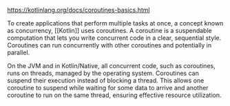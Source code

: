 https://kotlinlang.org/docs/coroutines-basics.html

To create applications that perform multiple tasks at once, a concept known as concurrency, [[Kotlin]] uses coroutines. A coroutine is a suspendable computation that lets you write concurrent code in a clear, sequential style. Coroutines can run concurrently with other coroutines and potentially in parallel.

On the JVM and in Kotlin/Native, all concurrent code, such as coroutines, runs on threads, managed by the operating system. Coroutines can suspend their execution instead of blocking a thread. This allows one coroutine to suspend while waiting for some data to arrive and another coroutine to run on the same thread, ensuring effective resource utilization.